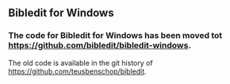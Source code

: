 ## Bibledit for Windows

### The code for Bibledit for Windows has been moved tot https://github.com/bibledit/bibledit-windows.

The old code is available in the git history of https://github.com/teusbenschop/bibledit.
